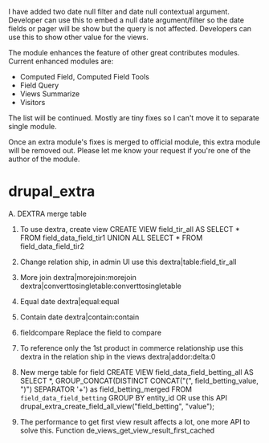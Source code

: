 I have added two date null filter and date null contextual argument. Developer can use this to embed a null date argument/filter so the date fields or pager will be show but the query is not affected.
Developers can use this to show other value for the views.

The module enhances the feature of other great contributes modules.
Current enhanced modules are:
- Computed Field, Computed Field Tools
- Field Query
- Views Summarize
- Visitors

The list will be continued.
Mostly are tiny fixes so I can't move it to separate single module.

Once an extra module's fixes is merged to official module, this extra module will be removed out. Please let me know your request if you're one of the author of the module.

# drupal_extra
A. DEXTRA merge table
1. To use dextra, create view
CREATE VIEW field_tir_all AS
   SELECT * FROM field_data_field_tir1
   UNION ALL
   SELECT * FROM field_data_field_tir2

2. Change relation ship, in admin UI use this
dextra|table:field_tir_all

3. More join
dextra|morejoin:morejoin
dextra|converttosingletable:converttosingletable

4. Equal date
dextra|equal:equal

5. Contain date
dextra|contain:contain

6. fieldcompare
Replace the field to compare

7. To reference only the 1st product in commerce relationship use this dextra in the relation ship in the views
dextra|addor:delta:0

8. New merge table for field
CREATE VIEW field_data_field_betting_all AS
  SELECT *, GROUP_CONCAT(DISTINCT CONCAT("(", field_betting_value, ")") SEPARATOR '+') as field_betting_merged FROM `field_data_field_betting`
  GROUP BY entity_id
OR use this API
drupal_extra_create_field_all_view("field_betting", "value");


9. The performance to get first view result affects a lot, one more API to solve this. Function de_views_get_view_result_first_cached

